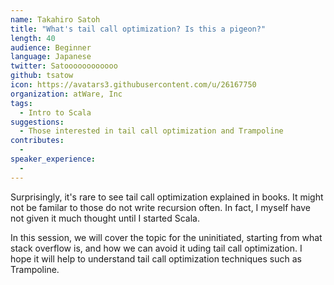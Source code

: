```yaml
---
name: Takahiro Satoh
title: "What's tail call optimization? Is this a pigeon?"
length: 40
audience: Beginner
language: Japanese
twitter: Satoooooooooooo
github: tsatow
icon: https://avatars3.githubusercontent.com/u/26167750
organization: atWare, Inc
tags:
  - Intro to Scala
suggestions:
  - Those interested in tail call optimization and Trampoline
contributes:
  - 
speaker_experience:
  - 
---
```

Surprisingly, it's rare to see tail call optimization explained in books.
It might not be familar to those do not write recursion often.
In fact, I myself have not given it much thought until I started Scala.

In this session, we will cover the topic for the uninitiated, starting from what stack overflow is, and how we can avoid it uding tail call optimization. I hope it will help to understand tail call optimization techniques such as Trampoline.
